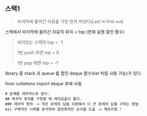 ## 스택1

> 마지막에 들어간 자료를 가장 먼저 꺼낸다(Last in first out)

스택에서 마지막에 들어간 자료의 위치 = top (현재 실행 중인 함수)

> 비어있는 스택의 top = -1
>
> 1번  push 하면 top = 0
>
> 1번 pop 하면 top = -1



library 중 stack 과 queue 를 합친 deque 함수(list 처럼 사용 가능)가 있다.

from colletions import deque 후에 사용



```
# 문제를 재귀적으로 푼다.
## 재귀적 정의를 구현할 때 재귀호출이 좋다.
### 재귀적 정의 -> 작은 문제의 답을 이용해서 더 큰 문제의 답을 구하는 방법
ex) 구체적인 사례를 분석하여 일반화적인 공식을 도출 -> 팩토리얼 !
```

